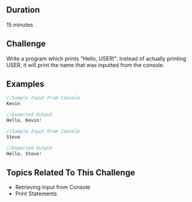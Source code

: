 ## Duration
15 minutes
## Challenge
Write a program which prints "Hello, USER!". Instead of actually printing USER, it will print the name that was inputted from the console.
## Examples
```java
//Sample Input From Console
Kevin

//Expected Output
Hello, Kevin!
```
```java
//Sample Input From Console
Steve

//Expected Output
Hello, Steve!
```

## Topics Related To This Challenge
- Retrieving Input from Console
- Print Statements
